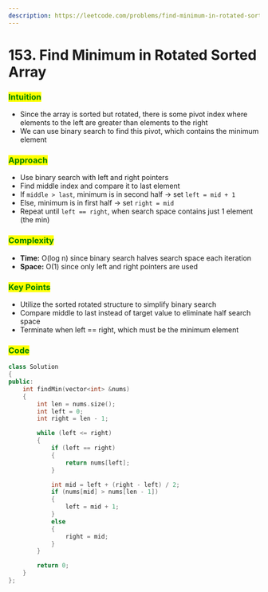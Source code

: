 ```yaml
---
description: https://leetcode.com/problems/find-minimum-in-rotated-sorted-array
---
```


# 153. Find Minimum in Rotated Sorted Array

### <mark style="color:green;">Intuition</mark>

* Since the array is sorted but rotated, there is some pivot index where elements to the left are greater than elements to the right
* We can use binary search to find this pivot, which contains the minimum element

### <mark style="color:green;">Approach</mark>

* Use binary search with left and right pointers
* Find middle index and compare it to last element
* If `middle > last`, minimum is in second half -> set `left = mid + 1`
* Else, minimum is in first half -> set `right = mid`
* Repeat until `left == right`, when search space contains just 1 element (the min)

### <mark style="color:green;">Complexity</mark>

* **Time:** O(log n) since binary search halves search space each iteration
* **Space:** O(1) since only left and right pointers are used

### <mark style="color:green;">Key Points</mark>

* Utilize the sorted rotated structure to simplify binary search
* Compare middle to last instead of target value to eliminate half search space
* Terminate when left == right, which must be the minimum element

### <mark style="color:green;">**Code**</mark>

```cpp
class Solution
{
public:
    int findMin(vector<int> &nums)
    {
        int len = nums.size();
        int left = 0;
        int right = len - 1;

        while (left <= right)
        {
            if (left == right)
            {
                return nums[left];
            }

            int mid = left + (right - left) / 2;
            if (nums[mid] > nums[len - 1])
            {
                left = mid + 1;
            }
            else
            {
                right = mid;
            }
        }

        return 0;
    }
};
```

